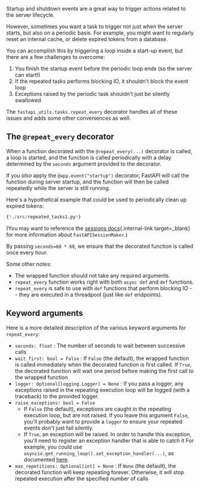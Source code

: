 Startup and shutdown events are a great way to trigger actions related to the server lifecycle.

However, sometimes you want a task to trigger not just when the server starts, but also
on a periodic basis. For example, you might want to regularly reset an internal cache, or delete
expired tokens from a database.

You can accomplish this by triggering a loop inside a start-up event, but there are a few
challenges to overcome:

1. You finish the startup event before the periodic loop ends (so the server can start!)
2. If the repeated tasks performs blocking IO, it shouldn't block the event loop
3. Exceptions raised by the periodic task shouldn't just be silently swallowed

The `fastapi_utils.tasks.repeat_every` decorator handles all of these issues and adds some other conveniences as well.

## The `@repeat_every` decorator

When a function decorated with the `@repeat_every(...)` decorator is called, a loop is started,
and the function is called periodically with a delay determined by the `seconds` argument provided to the decorator.

If you *also* apply the `@app.event("startup")` decorator, FastAPI will call the function during server startup,
and the function will then be called repeatedly while the server is still running. 

Here's a hypothetical example that could be used to periodically clean up expired tokens:

```python hl_lines="5 18"
{!./src/repeated_tasks1.py!}
```

(You may want to reference the [sessions docs](sessions.md){.internal-link target=_blank} for more
information about `FastAPISessionMaker`.)

By passing `seconds=60 * 60`, we ensure that the decorated function is called once every hour.

Some other notes:

* The wrapped function should not take any required arguments.
* `repeat_every` function works right with both `async def` and `def` functions.
* `repeat_every` is safe to use with `def` functions that perform blocking IO -- they are executed in a threadpool
(just like `def` endpoints).


## Keyword arguments

Here is a more detailed description of the various keyword arguments for `repeat_every`:

* `seconds: float` : The number of seconds to wait between successive calls
* `wait_first: bool = False` : If `False` (the default), the wrapped function is called immediately when the decorated
function is first called. If `True`, the decorated function will wait one period before making the first call to the wrapped function
* `logger: Optional[logging.Logger] = None` : If you pass a logger, any exceptions raised in the repeating execution loop will be logged (with a traceback)
    to the provided logger.
* `raise_exceptions: bool = False`
    * If `False` (the default), exceptions are caught in the repeating execution loop, but are not raised. 
    If you leave this argument `False`, you'll probably want to provide a `logger` to ensure your repeated events
    don't just fail silently.
    * If `True`, an exception will be raised. 
    In order to handle this exception, you'll need to register an exception handler that is able to catch it
    For example, you could use `asyncio.get_running_loop().set_exception_handler(...)`, as documented 
    [here](https://docs.python.org/3/library/asyncio-eventloop.html#asyncio.loop.set_exception_handler). 
* `max_repetitions: Optional[int] = None` : If `None` (the default), the decorated function will keep repeating forever.
Otherwise, it will stop repeated execution after the specified number of calls   